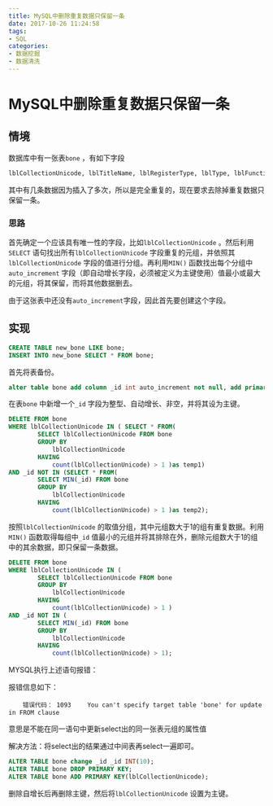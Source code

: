 ```yaml
---
title: MySQL中删除重复数据只保留一条
date: 2017-10-26 11:24:58
tags: 
- SQL
categories: 
- 数据挖掘
- 数据清洗
---
```


# MySQL中删除重复数据只保留一条

## 情境

数据库中有一张表`bone` ，有如下字段

```sql
lblCollectionUnicode, lblTitleName, lblRegisterType, lblType, lblFunctions, lblDimension, lblChineseDisplay, lblWestDisplay, lblDescription, imgShowImage
```

其中有几条数据因为插入了多次，所以是完全重复的，现在要求去除掉重复数据只保留一条。

### 思路

首先确定一个应该具有唯一性的字段，比如`lblCollectionUnicode` 。然后利用`SELECT` 语句找出所有`lblCollectionUnicode` 字段重复的元组，并依照其`lblCollectionUnicode` 字段的值进行分组。再利用`MIN()` 函数找出每个分组中`auto_increment` 字段（即自动增长字段，必须被定义为主键使用）值最小或最大的元组，将其保留，而将其他数据删去。

由于这张表中还没有`auto_increment`字段，因此首先要创建这个字段。

## 实现

```sql
CREATE TABLE new_bone LIKE bone;   
INSERT INTO new_bone SELECT * FROM bone;  
```

首先将表备份。

```sql
alter table bone add column _id int auto_increment not null, add primary key(_id);
```

在表`bone` 中新增一个`_id` 字段为整型、自动增长、非空，并将其设为主键。

```sql
DELETE FROM bone
WHERE lblCollectionUnicode IN ( SELECT * FROM(
        SELECT lblCollectionUnicode FROM bone 
        GROUP BY 
			lblCollectionUnicode 
        HAVING 
			count(lblCollectionUnicode) > 1 )as temp1)
AND _id NOT IN (SELECT * FROM( 
		SELECT MIN(_id) FROM bone 
        GROUP BY
			lblCollectionUnicode
		HAVING
			count(lblCollectionUnicode) > 1 )as temp2);
```

按照`lblCollectionUnicode` 的取值分组，其中元组数大于1的组有重复数据。利用`MIN()` 函数取得每组中`_id` 值最小的元组并将其排除在外，删除元组数大于1的组中的其余数据，即只保留一条数据。

```sql
DELETE FROM bone
WHERE lblCollectionUnicode IN (
        SELECT lblCollectionUnicode FROM bone 
        GROUP BY 
			lblCollectionUnicode 
        HAVING 
			count(lblCollectionUnicode) > 1 )
AND _id NOT IN (
		SELECT MIN(_id) FROM bone 
        GROUP BY
			lblCollectionUnicode
 		HAVING
 			count(lblCollectionUnicode) > 1);
```

 MYSQL执行上述语句报错：

 报错信息如下：

 　　`错误代码： 1093`
 　　`You can't specify target table 'bone' for update in FROM clause`

意思是不能在同一语句中更新select出的同一张表元组的属性值

解决方法：将select出的结果通过中间表再select一遍即可。

```sql
ALTER TABLE bone change _id _id INT(10);
ALTER TABLE bone DROP PRIMARY KEY;
ALTER TABLE bone ADD PRIMARY KEY(lblCollectionUnicode);
```

删除自增长后再删除主键，然后将`lblCollectionUnicode` 设置为主键。

